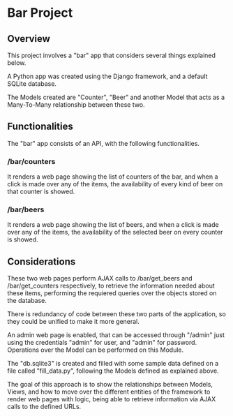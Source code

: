 # Bar Project

## Overview

This project involves a "bar" app that considers several things explained below.

A Python app was created using the Django framework, and a default SQLite database.

The Models created are "Counter", "Beer" and another Model that acts as a Many-To-Many relationship between these two.

## Functionalities

The "bar" app consists of an API, with the following functionalities.

### /bar/counters

It renders a web page showing the list of counters of the bar, and when a click is made over any of the items, the availability of every kind of beer on that counter is showed.

### /bar/beers

It renders a web page showing the list of beers, and when a click is made over any of the items, the availability of the selected beer on every counter is showed.

## Considerations

These two web pages perform AJAX calls to /bar/get_beers and /bar/get_counters respectively, to retrieve the information needed about these items, performing the requiered queries over the objects stored on the database.

There is redundancy of code between these two parts of the application, so they could be unified to make it more general.

An admin web page is enabled, that can be accessed through "/admin" just using the credentials "admin" for user, and "admin" for password. Operations over the Model can be performed on this Module.

The "db.sqlite3" is created and filled with some sample data defined on a file called "fill_data.py", following the Models defined as explained above.

The goal of this approach is to show the relationships between Models, Views, and how to move over the different entities of the framework to render web pages with logic, being able to retrieve information via AJAX calls to the defined URLs.
